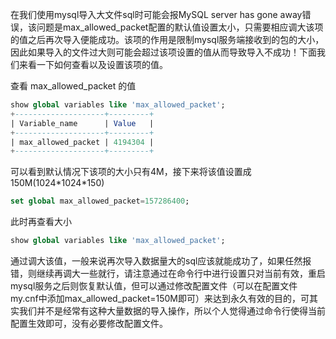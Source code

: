 在我们使用mysql导入大文件sql时可能会报MySQL server has gone away错误，该问题是max_allowed_packet配置的默认值设置太小，只需要相应调大该项的值之后再次导入便能成功。该项的作用是限制mysql服务端接收到的包的大小，因此如果导入的文件过大则可能会超过该项设置的值从而导致导入不成功！下面我们来看一下如何查看以及设置该项的值。

查看 max_allowed_packet 的值

```sql
show global variables like 'max_allowed_packet';
+--------------------+---------+
| Variable_name      | Value   |
+--------------------+---------+
| max_allowed_packet | 4194304 |
+--------------------+---------+
```

可以看到默认情况下该项的大小只有4M，接下来将该值设置成150M(1024\*1024*150)

```sql
set global max_allowed_packet=157286400;
```

此时再查看大小

```sql
show global variables like 'max_allowed_packet';
```

通过调大该值，一般来说再次导入数据量大的sql应该就能成功了，如果任然报错，则继续再调大一些就行，请注意通过在命令行中进行设置只对当前有效，重启mysql服务之后则恢复默认值，但可以通过修改配置文件（可以在配置文件my.cnf中添加max_allowed_packet=150M即可）来达到永久有效的目的，可其实我们并不是经常有这种大量数据的导入操作，所以个人觉得通过命令行使得当前配置生效即可，没有必要修改配置文件。